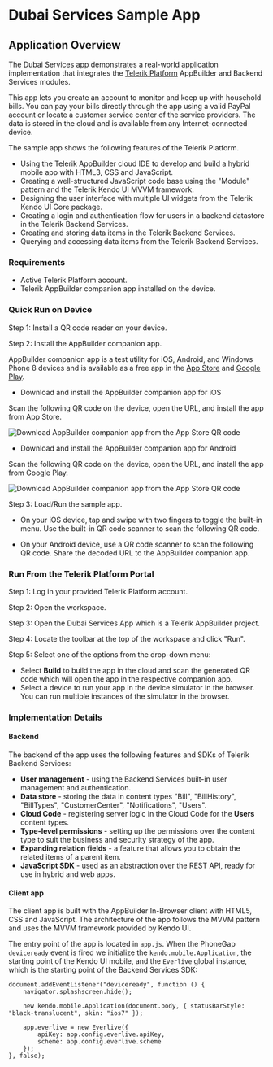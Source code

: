 # Dubai Services Sample App #

## Application Overview ##

The Dubai Services app demonstrates a real-world application implementation that integrates the [Telerik Platform](http://www.telerik.com/platform) AppBuilder and Backend Services modules. 

This app lets you create an account to monitor and keep up with household bills. You can pay your bills directly through the app using a valid PayPal account or locate a customer service center of the service providers. The data is stored in the cloud and is available from any Internet-connected device.

The sample app shows the following features of the Telerik Platform.

* Using the Telerik AppBuilder cloud IDE to develop and build a hybrid mobile app with HTML3, CSS and JavaScript.
* Creating a well-structured JavaScript code base using the "Module" pattern and the Telerik Kendo UI MVVM framework.
* Designing the user interface with multiple UI widgets from the Telerik Kendo UI Core package.
* Creating a login and authentication flow for users in a backend datastore in the Telerik Backend Services.
* Creating and storing data items in the Telerik Backend Services.
* Querying and accessing data items from the Telerik Backend Services.

### Requirements ###

* Active Telerik Platform account.
* Telerik AppBuilder companion app installed on the device. 

### Quick Run on Device ###

Step 1: Install a QR code reader on your device.

Step 2: Install the AppBuilder companion app.

AppBuilder companion app is a test utility for iOS, Android, and Windows Phone 8 devices and is available as a free app in the [App Store](https://itunes.apple.com/bg/app/icenium-ion/id527547398?mt=8) and [Google Play](https://play.google.com/store/apps/details?id=com.telerik.AppBuilder). 

* Download and install the AppBuilder companion app for iOS

Scan the following QR code on the device, open the URL, and install the app from App Store.

![Download AppBuilder companion app from the App Store QR code](/../docs-images/docs-resources/download-appbuilder-companion-app-ios.png "Download AppBuilder companion app iOS")

* Download and install the AppBuilder companion app for Android

Scan the following QR code on the device, open the URL, and install the app from Google Play.

![Download AppBuilder companion app from the App Store QR code](/../docs-images/docs-resources/download-appbuilder-companion-app-android.png "Download AppBuilder companion app Android")

Step 3: Load/Run the sample app.

* On your iOS device, tap and swipe with two fingers to toggle the built-in menu. Use the built-in QR code scanner to scan the following QR code.

* On your Android device, use a QR code scanner to scan the following QR code. Share the decoded URL to the AppBuilder companion app. 


### Run From the Telerik Platform Portal ###

Step 1: Log in your provided Telerik Platform account.

Step 2: Open the workspace.

Step 3: Open the Dubai Services App which is a Telerik AppBuilder project.

Step 4: Locate the toolbar at the top of the workspace and click "Run".

Step 5: Select one of the options from the drop-down menu:

* Select **Build** to build the app in the cloud and scan the generated QR code which will open the app in the respective companion app.
* Select a device to run your app in the device simulator in the browser. You can run multiple instances of the simulator in the browser.
	
### Implementation Details ###

#### Backend ####

The backend of the app uses the following features and SDKs of Telerik Backend Services:

* **User management** - using the Backend Services built-in user management and authentication.
* **Data store** - storing the data in content types "Bill", "BillHistory", "BillTypes", "CustomerCenter", "Notifications", "Users".
* **Cloud Code** - registering server logic in the Cloud Code for the **Users** content types.
* **Type-level permissions** - setting up the permissions over the content type to suit the business and security strategy of the app.
* **Expanding relation fields** - a feature that allows you to obtain the related items of a parent item.
* **JavaScript SDK** - used as an abstraction over the REST API, ready for use in hybrid and web apps.

#### Client app ####

The client app is built with the AppBuilder In-Browser client with HTML5, CSS and JavaScript. The architecture of the app follows the MVVM pattern and uses the MVVM framework provided by Kendo UI.

The entry point of the app is located in `app.js`. When the PhoneGap `deviceready` event is fired we initialize the `kendo.mobile.Application`, the starting point of the Kendo UI mobile, and the `Everlive` global instance, which is the starting point of the Backend Services SDK:
    
	document.addEventListener("deviceready", function () {
        navigator.splashscreen.hide();
        
        new kendo.mobile.Application(document.body, { statusBarStyle: "black-translucent", skin: "ios7" });     
        
        app.everlive = new Everlive({
            apiKey: app.config.everlive.apiKey,
            scheme: app.config.everlive.scheme
        });
    }, false); 




